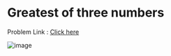 # Greatest of three numbers

Problem Link : [Click here](https://www.geeksforgeeks.org/problems/greatest-of-three-numbers2520/1?page=3&difficulty=School&sortBy=submissions)

![image](https://github.com/pilipi-puu-puu/Coding-challenge/assets/87390353/03cea9e6-219f-49ee-9570-78c4828359a5)
